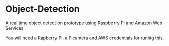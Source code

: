 # Object-Detection
A real time object detection prototype using Raspberry Pi and Amazon Web Services

You will need a Rapberry Pi, a Picamera and AWS credentials for runnig this.
